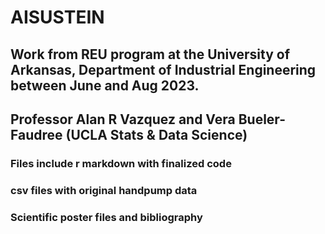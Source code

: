 # AISUSTEIN
## Work from REU program at the University of Arkansas, Department of Industrial Engineering between June and Aug 2023.
## Professor Alan R Vazquez and Vera Bueler-Faudree (UCLA Stats & Data Science)

### Files include r markdown with finalized code
### csv files with original handpump data
### Scientific poster files and bibliography
